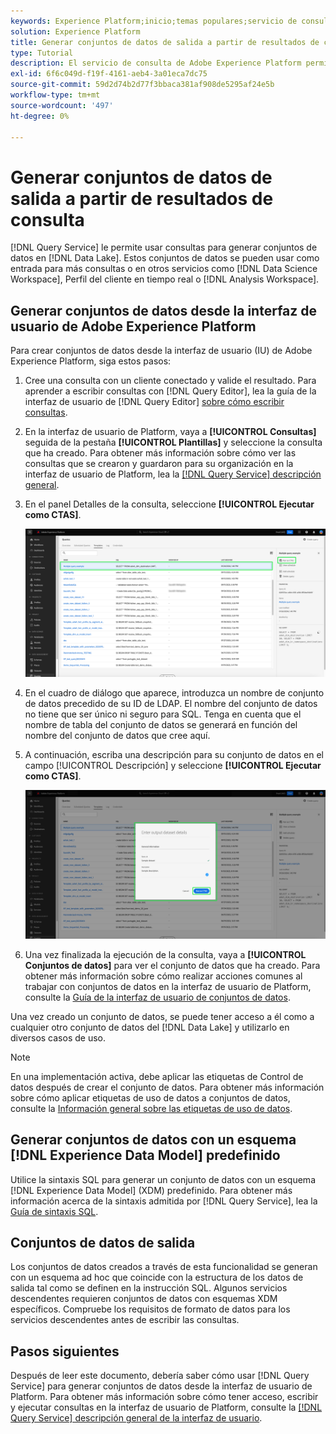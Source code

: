 ```yaml
---
keywords: Experience Platform;inicio;temas populares;servicio de consultas;servicio de consultas;generar conjuntos de datos;generar conjunto de datos;crear conjunto de datos;
solution: Experience Platform
title: Generar conjuntos de datos de salida a partir de resultados de consulta
type: Tutorial
description: El servicio de consulta de Adobe Experience Platform permite crear conjuntos de datos desde la interfaz de usuario. Una vez creado un conjunto de datos, se puede acceder a él como cualquier otro conjunto de datos del lago de datos y utilizarlo en una variedad de casos de uso.
exl-id: 6f6c049d-f19f-4161-aeb4-3a01eca7dc75
source-git-commit: 59d2d74b2d77f3bbaca381af908de5295af24e5b
workflow-type: tm+mt
source-wordcount: '497'
ht-degree: 0%

---
```


# Generar conjuntos de datos de salida a partir de resultados de consulta

[!DNL Query Service] le permite usar consultas para generar conjuntos de datos en [!DNL Data Lake]. Estos conjuntos de datos se pueden usar como entrada para más consultas o en otros servicios como [!DNL Data Science Workspace], Perfil del cliente en tiempo real o [!DNL Analysis Workspace].

## Generar conjuntos de datos desde la interfaz de usuario de Adobe Experience Platform

Para crear conjuntos de datos desde la interfaz de usuario (IU) de Adobe Experience Platform, siga estos pasos:

1. Cree una consulta con un cliente conectado y valide el resultado. Para aprender a escribir consultas con [!DNL Query Editor], lea la guía de la interfaz de usuario de [!DNL Query Editor] [sobre cómo escribir consultas](./user-guide.md#writing-queries).

2. En la interfaz de usuario de Platform, vaya a **[!UICONTROL Consultas]** seguida de la pestaña **[!UICONTROL Plantillas]** y seleccione la consulta que ha creado. Para obtener más información sobre cómo ver las consultas que se crearon y guardaron para su organización en la interfaz de usuario de Platform, lea la [[!DNL Query Service] descripción general](./overview.md#browse).

3. En el panel Detalles de la consulta, seleccione **[!UICONTROL Ejecutar como CTAS]**.

   ![Se ha resaltado la pestaña del área de trabajo de consultas [!UICONTROL Plantillas] con la opción Seleccionar [!UICONTROL Ejecutar como CTAS].](../images/ui/create-datasets/run-as-ctas.png)

4. En el cuadro de diálogo que aparece, introduzca un nombre de conjunto de datos precedido de su ID de LDAP. El nombre del conjunto de datos no tiene que ser único ni seguro para SQL. Tenga en cuenta que el nombre de tabla del conjunto de datos se generará en función del nombre del conjunto de datos que cree aquí.

5. A continuación, escriba una descripción para su conjunto de datos en el campo [!UICONTROL Descripción] y seleccione **[!UICONTROL Ejecutar como CTAS]**.

   ![Se ha resaltado el cuadro de diálogo Conjunto de datos de salida con los detalles del conjunto de datos y [!UICONTROL Ejecutar como CTAS]](../images/ui/create-datasets/run-query.png)

6. Una vez finalizada la ejecución de la consulta, vaya a **[!UICONTROL Conjuntos de datos]** para ver el conjunto de datos que ha creado. Para obtener más información sobre cómo realizar acciones comunes al trabajar con conjuntos de datos en la interfaz de usuario de Platform, consulte la [Guía de la interfaz de usuario de conjuntos de datos](../../catalog/datasets/user-guide.md).

Una vez creado un conjunto de datos, se puede tener acceso a él como a cualquier otro conjunto de datos del [!DNL Data Lake] y utilizarlo en diversos casos de uso.

>[!NOTE]
>
>En una implementación activa, debe aplicar las etiquetas de Control de datos después de crear el conjunto de datos. Para obtener más información sobre cómo aplicar etiquetas de uso de datos a conjuntos de datos, consulte la [Información general sobre las etiquetas de uso de datos](../../data-governance/labels/overview.md).

## Generar conjuntos de datos con un esquema [!DNL Experience Data Model] predefinido

Utilice la sintaxis SQL para generar un conjunto de datos con un esquema [!DNL Experience Data Model] (XDM) predefinido. Para obtener más información acerca de la sintaxis admitida por [!DNL Query Service], lea la [Guía de sintaxis SQL](../sql/syntax.md#create-table-as-select).

## Conjuntos de datos de salida

Los conjuntos de datos creados a través de esta funcionalidad se generan con un esquema ad hoc que coincide con la estructura de los datos de salida tal como se definen en la instrucción SQL. Algunos servicios descendentes requieren conjuntos de datos con esquemas XDM específicos. Compruebe los requisitos de formato de datos para los servicios descendentes antes de escribir las consultas.

## Pasos siguientes

Después de leer este documento, debería saber cómo usar [!DNL Query Service] para generar conjuntos de datos desde la interfaz de usuario de Platform. Para obtener más información sobre cómo tener acceso, escribir y ejecutar consultas en la interfaz de usuario de Platform, consulte la [[!DNL Query Service] descripción general de la interfaz de usuario](./overview.md).
